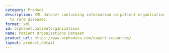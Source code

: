 ```yaml
---
category: Product
description: XML dataset containing information on patient organizations dedicated
  to rare diseases.
format: xml
id: orphanet.patientorganizations
name: Patient Organizations Dataset
product_url: https://www.orphadata.com/expert-resources/
layout: product_detail
---
```

